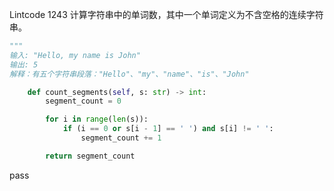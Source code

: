Lintcode 1243
计算字符串中的单词数，其中一个单词定义为不含空格的连续字符串。


```python
"""
输入: "Hello, my name is John"
输出: 5
解释：有五个字符串段落："Hello"、"my"、"name"、"is"、"John"
```


```python
    def count_segments(self, s: str) -> int:
        segment_count = 0

        for i in range(len(s)):
            if (i == 0 or s[i - 1] == ' ') and s[i] != ' ':
                segment_count += 1

        return segment_count
```
pass